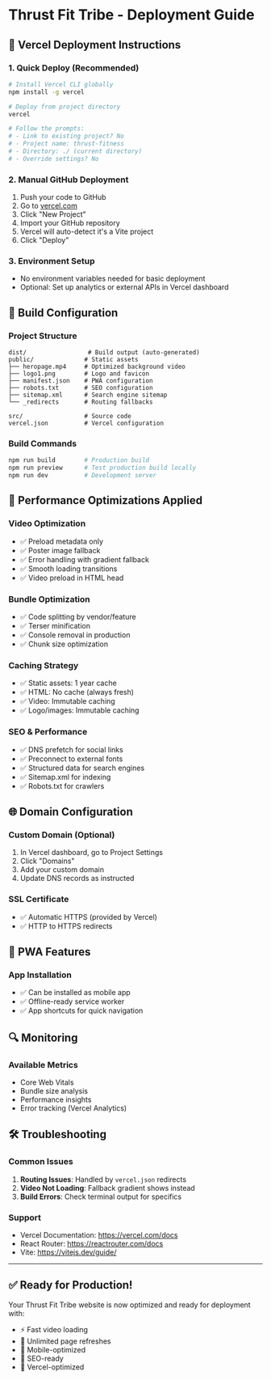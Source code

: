 # Thrust Fit Tribe - Deployment Guide

## 🚀 Vercel Deployment Instructions

### 1. Quick Deploy (Recommended)
```bash
# Install Vercel CLI globally
npm install -g vercel

# Deploy from project directory
vercel

# Follow the prompts:
# - Link to existing project? No
# - Project name: thrust-fitness
# - Directory: ./ (current directory)
# - Override settings? No
```

### 2. Manual GitHub Deployment
1. Push your code to GitHub
2. Go to [vercel.com](https://vercel.com)
3. Click "New Project"
4. Import your GitHub repository
5. Vercel will auto-detect it's a Vite project
6. Click "Deploy"

### 3. Environment Setup
- No environment variables needed for basic deployment
- Optional: Set up analytics or external APIs in Vercel dashboard

## 🔧 Build Configuration

### Project Structure
```
dist/                 # Build output (auto-generated)
public/              # Static assets
├── heropage.mp4     # Optimized background video
├── logo1.png        # Logo and favicon
├── manifest.json    # PWA configuration
├── robots.txt       # SEO configuration
├── sitemap.xml      # Search engine sitemap
└── _redirects       # Routing fallbacks

src/                 # Source code
vercel.json          # Vercel configuration
```

### Build Commands
```bash
npm run build        # Production build
npm run preview      # Test production build locally
npm run dev          # Development server
```

## 🎯 Performance Optimizations Applied

### Video Optimization
- ✅ Preload metadata only
- ✅ Poster image fallback
- ✅ Error handling with gradient fallback
- ✅ Smooth loading transitions
- ✅ Video preload in HTML head

### Bundle Optimization
- ✅ Code splitting by vendor/feature
- ✅ Terser minification
- ✅ Console removal in production
- ✅ Chunk size optimization

### Caching Strategy
- ✅ Static assets: 1 year cache
- ✅ HTML: No cache (always fresh)
- ✅ Video: Immutable caching
- ✅ Logo/images: Immutable caching

### SEO & Performance
- ✅ DNS prefetch for social links
- ✅ Preconnect to external fonts
- ✅ Structured data for search engines
- ✅ Sitemap.xml for indexing
- ✅ Robots.txt for crawlers

## 🌐 Domain Configuration

### Custom Domain (Optional)
1. In Vercel dashboard, go to Project Settings
2. Click "Domains"
3. Add your custom domain
4. Update DNS records as instructed

### SSL Certificate
- ✅ Automatic HTTPS (provided by Vercel)
- ✅ HTTP to HTTPS redirects

## 📱 PWA Features

### App Installation
- ✅ Can be installed as mobile app
- ✅ Offline-ready service worker
- ✅ App shortcuts for quick navigation

## 🔍 Monitoring

### Available Metrics
- Core Web Vitals
- Bundle size analysis
- Performance insights
- Error tracking (Vercel Analytics)

## 🛠 Troubleshooting

### Common Issues
1. **Routing Issues**: Handled by `vercel.json` redirects
2. **Video Not Loading**: Fallback gradient shows instead
3. **Build Errors**: Check terminal output for specifics

### Support
- Vercel Documentation: https://vercel.com/docs
- React Router: https://reactrouter.com/docs
- Vite: https://vitejs.dev/guide/

---

## ✅ Ready for Production!

Your Thrust Fit Tribe website is now optimized and ready for deployment with:
- ⚡ Fast video loading
- 🔄 Unlimited page refreshes
- 📱 Mobile-optimized
- 🎯 SEO-ready
- 🚀 Vercel-optimized
